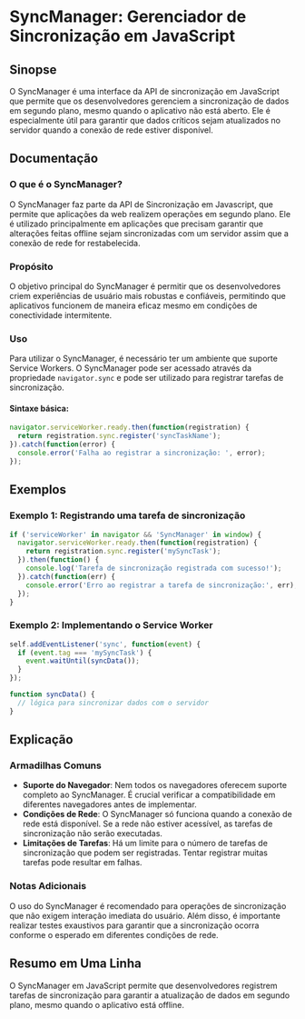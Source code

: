 <!--
Meta Description: # SyncManager: Gerenciador de Sincronização em JavaScript ## Sinopse O SyncManager é uma interface da API de sincronização em JavaScript que permite q...
Meta Keywords: que, sincronização, syncmanager, para, javascript
-->

# SyncManager: Gerenciador de Sincronização em JavaScript

## Sinopse
O SyncManager é uma interface da API de sincronização em JavaScript que permite que os desenvolvedores gerenciem a sincronização de dados em segundo plano, mesmo quando o aplicativo não está aberto. Ele é especialmente útil para garantir que dados críticos sejam atualizados no servidor quando a conexão de rede estiver disponível.

## Documentação

### O que é o SyncManager?
O SyncManager faz parte da API de Sincronização em Javascript, que permite que aplicações da web realizem operações em segundo plano. Ele é utilizado principalmente em aplicações que precisam garantir que alterações feitas offline sejam sincronizadas com um servidor assim que a conexão de rede for restabelecida.

### Propósito
O objetivo principal do SyncManager é permitir que os desenvolvedores criem experiências de usuário mais robustas e confiáveis, permitindo que aplicativos funcionem de maneira eficaz mesmo em condições de conectividade intermitente.

### Uso
Para utilizar o SyncManager, é necessário ter um ambiente que suporte Service Workers. O SyncManager pode ser acessado através da propriedade `navigator.sync` e pode ser utilizado para registrar tarefas de sincronização.

#### Sintaxe básica:
```javascript
navigator.serviceWorker.ready.then(function(registration) {
  return registration.sync.register('syncTaskName');
}).catch(function(error) {
  console.error('Falha ao registrar a sincronização: ', error);
});
```

## Exemplos

### Exemplo 1: Registrando uma tarefa de sincronização
```javascript
if ('serviceWorker' in navigator && 'SyncManager' in window) {
  navigator.serviceWorker.ready.then(function(registration) {
    return registration.sync.register('mySyncTask');
  }).then(function() {
    console.log('Tarefa de sincronização registrada com sucesso!');
  }).catch(function(err) {
    console.error('Erro ao registrar a tarefa de sincronização:', err);
  });
}
```

### Exemplo 2: Implementando o Service Worker
```javascript
self.addEventListener('sync', function(event) {
  if (event.tag === 'mySyncTask') {
    event.waitUntil(syncData());
  }
});

function syncData() {
  // lógica para sincronizar dados com o servidor
}
```

## Explicação

### Armadilhas Comuns
- **Suporte do Navegador**: Nem todos os navegadores oferecem suporte completo ao SyncManager. É crucial verificar a compatibilidade em diferentes navegadores antes de implementar.
- **Condições de Rede**: O SyncManager só funciona quando a conexão de rede está disponível. Se a rede não estiver acessível, as tarefas de sincronização não serão executadas.
- **Limitações de Tarefas**: Há um limite para o número de tarefas de sincronização que podem ser registradas. Tentar registrar muitas tarefas pode resultar em falhas.

### Notas Adicionais
O uso do SyncManager é recomendado para operações de sincronização que não exigem interação imediata do usuário. Além disso, é importante realizar testes exaustivos para garantir que a sincronização ocorra conforme o esperado em diferentes condições de rede.

## Resumo em Uma Linha
O SyncManager em JavaScript permite que desenvolvedores registrem tarefas de sincronização para garantir a atualização de dados em segundo plano, mesmo quando o aplicativo está offline.